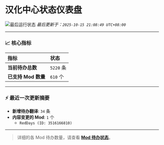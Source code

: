 # 汉化中心状态仪表盘

![最后运行状态](https://img.shields.io/badge/Last%20Run-Success-green)
*最后更新于：`2025-10-15 21:08:49 UTC+08:00`*

---

### 📈 **核心指标**

| 指标 | 状态 |
| :--- | :--- |
| **当前待办总数** | ``5220`` 条 |
| **已支持 Mod 数量** | ``610`` 个 |

---

### ⚡ **最近一次更新摘要**

*   **新增待办翻译**: `34` 条
*   **内容变更的 Mod**: `1` 个
    *   `RedDays (ID: 3516166810)`

---

> 详细的各 Mod 待办数量，请查看 [**Mod 待办状态**](MOD_TODO_STATUS.md)。

